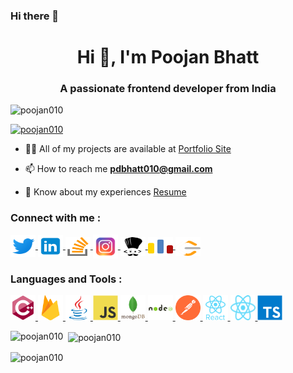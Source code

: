 ### Hi there 👋

<h1 align="center">Hi 👋, I'm Poojan Bhatt</h1>
<h3 align="center">A passionate frontend developer from India</h3>

<p align="left">
    <img src="https://komarev.com/ghpvc/?username=poojan010&label=Profile%20views&color=0e75b6&style=flat" alt="poojan010" />
</p>

<!-- <p align="left"> <a href="https://github.com/ryo-ma/github-profile-trophy"><img src="https://github-profile-trophy.vercel.app/?username=poojan010" alt="poojan010" /></a> </p> -->

<p align="left">
    <a href="https://twitter.com/poojan010" target="blank">
        <img src="https://img.shields.io/twitter/follow/poojan010?logo=twitter&style=for-the-badge" alt="poojan010" />
    </a>
</p>

- 👨‍💻 All of my projects are available at [Portfolio Site](https://poojan-bhatt.netlify.app/)

- 📫 How to reach me **pdbhatt010@gmail.com**

- 📄 Know about my experiences [Resume](https://drive.google.com/file/d/1_X4JYKlMil8gn8GL5PkyP6d3f6y_3GK5/view?usp=sharing)

<h3 align="left">Connect with me :</h3>

<p align="left">
    <a href="https://twitter.com/poojan010" target="_blank">
        <img align="center" src="assets/twitter-icon.svg" alt="poojan010" height="35" width="40" />
    </a>
    <a href="https://linkedin.com/in/poojan-bhatt-8b7612187" target="_blank">
        <img align="center" src="assets/linkedin-icon.svg" height="35" width="40" />
    </a>
    <a href="https://stackoverflow.com/users/16914783/poojan-bhatt" target="_blank">
        <img align="center" src="assets/stackOverflow-icon.svg" alt="poojan-bhatt" height="30" width="40" />
    </a>
    <a href="https://instagram.com/poojan010" target="_blank">
        <img align="center" src="assets/insta-icon.svg" alt="poojan010" height="38" width="40" />
    </a>
    <a href="https://www.codechef.com/users/poojan_bhatt" target="_blank">
        <img align="center" src="assets/codechef-icon.svg" alt="poojan_bhatt" height="30" width="40" />
    </a>
    <a href="https://codeforces.com/profile/poojan010" target="_blank">
        <img align="center" src="assets/codeforces-icon.svg" alt="poojan010" height="30" width="40" />
    </a>
    <a href="https://www.leetcode.com/poojan010" target="_blank">
        <img align="center" src="assets/leetcode-icon.svg" alt="poojan010" height="30" width="40" />
    </a>
</p>

<h3 align="left">Languages and Tools :</h3>

<p align="left">
    <a href="https://www.w3schools.com/cpp/" target="_blank" rel="noreferrer">
        <img src="assets/cpp-icon.svg" alt="cplusplus" width="40" height="40"/>
    </a>
    <a href="https://firebase.google.com/" target="_blank" rel="noreferrer">
        <img src="assets/firebase-icon.svg" alt="firebase" width="40" height="40"/>
    </a>
    <a href="https://www.java.com" target="_blank" rel="noreferrer">
        <img src="assets/java-icon.svg" alt="java" width="40" height="40"/>
    </a>
    <a href="https://developer.mozilla.org/en-US/docs/Web/JavaScript" target="_blank" rel="noreferrer">
        <img src="assets/javascript-icon.svg" alt="javascript" width="40" height="40"/>
    </a>
    <a href="https://www.mongodb.com/" target="_blank" rel="noreferrer">
        <img src="assets/mongodb-icon.svg" alt="mongodb" width="40" height="40"/>
    </a>
    <a href="https://nodejs.org" target="_blank" rel="noreferrer">
        <img src="assets/nodejs-icon.svg" alt="nodejs" width="40" height="40"/>
    </a>
    <a href="https://postman.com" target="_blank" rel="noreferrer">
        <img src="assets/postman-icon.svg" alt="postman" width="40" height="40"/> </a>
    <a href="https://reactjs.org/" target="_blank" rel="noreferrer">
        <img src="assets/react-icon.svg" alt="react" width="40" height="40"/>
    </a>
    <a href="https://reactnative.dev/" target="_blank" rel="noreferrer">
        <img src="assets/reactnative-icon.svg" alt="reactnative" width="40" height="40"/>
    </a>
    <a href="https://www.typescriptlang.org/" target="_blank" rel="noreferrer">
        <img src="assets/typescript-icon.svg" alt="typescript" width="40" height="40"/>
    </a>
</p>

<p>
    <img align="left" src="https://github-readme-stats.vercel.app/api/top-langs?username=poojan010&show_icons=true&locale=en&layout=compact" alt="poojan010" />
</p>

<p>
    &nbsp;
    <img align="center" src="https://github-readme-stats.vercel.app/api?username=poojan010&show_icons=true&locale=en" alt="poojan010" />
</p>

<p>
    <img align="center" src="https://github-readme-streak-stats.herokuapp.com/?user=poojan010&" alt="poojan010" />
</p>
